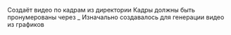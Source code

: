 Создаёт видео по кадрам из директории
Кадры должны быть пронумерованы через _
Изначально создавалось для генерации видео из графиков
